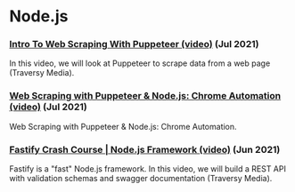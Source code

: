 
# Node.js


### [Intro To Web Scraping With Puppeteer (video)](https://www.youtube.com/watch?v=S67gyqnYHmI) (Jul 2021)
In this video, we will look at Puppeteer to scrape data from a web page (Traversy Media).


### [Web Scraping with Puppeteer & Node.js: Chrome Automation (video)](https://www.youtube.com/watch?v=lgyszZhAZOI) (Jul 2021)
Web Scraping with Puppeteer & Node.js: Chrome Automation.


### [Fastify Crash Course | Node.js Framework (video)](https://www.youtube.com/watch?v=Lk-uVEVGxOA) (Jun 2021)
Fastify is a "fast" Node.js framework. In this video, we will build a REST API with validation schemas and swagger documentation (Traversy Media).